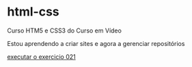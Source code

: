 # html-css
 Curso HTM5 e CSS3 do Curso em Vídeo

Estou aprendendo a criar sites e agora a gerenciar repositórios

<a href= "https://oprimoprogramador.github.io/html-css/exercicios/EX021/index.html"> executar o exercicio 021 </a>
